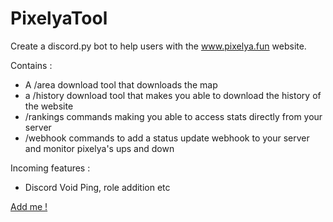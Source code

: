 # PixelyaTool
Create a discord.py bot to help users with the www.pixelya.fun website.

Contains : 
- A /area download tool that downloads the map
- a /history download tool that makes you able to download the history of the website
- /rankings commands making you able to access stats directly from your server
- /webhook commands to add a status update webhook to your server and monitor pixelya's ups and down


Incoming features :
- Discord Void Ping, role addition etc


[Add me !](https://discord.com/oauth2/authorize?client_id=1253684567525691483&permissions=18136372210768&integration_type=0&scope=bot)
